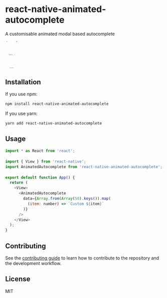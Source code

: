# react-native-animated-autocomplete

A customisable animated modal based autocomplete

<img src="example_usage.gif" width="40"/>

## Installation

If you use npm:

```sh
npm install react-native-animated-autocomplete

```

If you use yarn:

```
yarn add react-native-animated-autocomplete
```

## Usage

```js
import * as React from 'react';

import { View } from 'react-native';
import AnimatedAutocomplete from 'react-native-animated-autocomplete';

export default function App() {
  return (
    <View>
      <AnimatedAutocomplete
        data={Array.from(Array(50).keys()).map(
          (item: number) => `Custom ${item}`
        )}
      />
    </View>
  );
}
```

## Contributing

See the [contributing guide](CONTRIBUTING.md) to learn how to contribute to the repository and the development workflow.

## License

MIT
